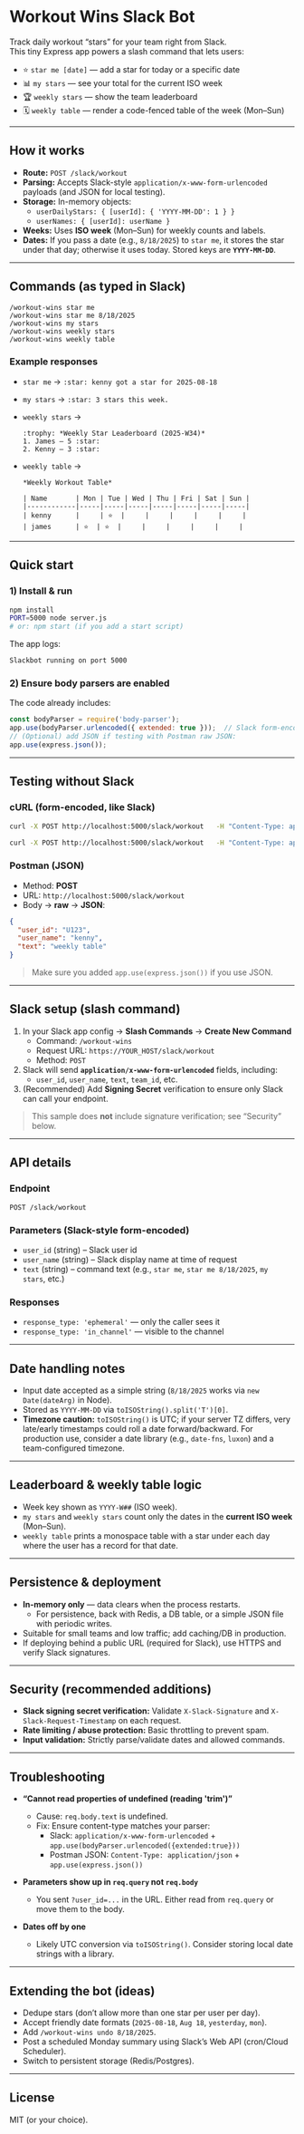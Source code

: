 # Workout Wins Slack Bot

Track daily workout “stars” for your team right from Slack.  
This tiny Express app powers a slash command that lets users:

- ⭐ `star me [date]` — add a star for today or a specific date  
- 📊 `my stars` — see your total for the current ISO week  
- 🏆 `weekly stars` — show the team leaderboard  
- 🗓️ `weekly table` — render a code-fenced table of the week (Mon–Sun)

---

## How it works

- **Route:** `POST /slack/workout`  
- **Parsing:** Accepts Slack-style `application/x-www-form-urlencoded` payloads (and JSON for local testing).  
- **Storage:** In-memory objects:  
  - `userDailyStars: { [userId]: { 'YYYY-MM-DD': 1 } }`  
  - `userNames: { [userId]: userName }`  
- **Weeks:** Uses **ISO week** (Mon–Sun) for weekly counts and labels.  
- **Dates:** If you pass a date (e.g., `8/18/2025`) to `star me`, it stores the star under that day; otherwise it uses today. Stored keys are **`YYYY-MM-DD`**.  

---

## Commands (as typed in Slack)

```
/workout-wins star me
/workout-wins star me 8/18/2025
/workout-wins my stars
/workout-wins weekly stars
/workout-wins weekly table
```

### Example responses

- `star me` → `:star: kenny got a star for 2025-08-18`  
- `my stars` → `:star: 3 stars this week.`  
- `weekly stars` →  

  ```
  :trophy: *Weekly Star Leaderboard (2025-W34)*
  1. James – 5 :star:
  2. Kenny – 3 :star:
  ```

- `weekly table` →  

  ```
  *Weekly Workout Table*
  ```
  ```
  | Name       | Mon | Tue | Wed | Thu | Fri | Sat | Sun |
  |------------|-----|-----|-----|-----|-----|-----|-----|
  | kenny      |     | ⭐  |     |     |     |     |     |
  | james      | ⭐  | ⭐  |     |     |     |     |     |
  ```

---

## Quick start

### 1) Install & run

```bash
npm install
PORT=5000 node server.js
# or: npm start (if you add a start script)
```

The app logs:

```
Slackbot running on port 5000
```

### 2) Ensure body parsers are enabled

The code already includes:

```js
const bodyParser = require('body-parser');
app.use(bodyParser.urlencoded({ extended: true }));  // Slack form-encoded
// (Optional) add JSON if testing with Postman raw JSON:
app.use(express.json());
```

---

## Testing without Slack

### cURL (form-encoded, like Slack)

```bash
curl -X POST http://localhost:5000/slack/workout   -H "Content-Type: application/x-www-form-urlencoded"   --data-urlencode 'user_id=U123'   --data-urlencode 'user_name=kenny'   --data-urlencode 'text=star me'
```

```bash
curl -X POST http://localhost:5000/slack/workout   -H "Content-Type: application/x-www-form-urlencoded"   --data-urlencode 'user_id=U123'   --data-urlencode 'user_name=kenny'   --data-urlencode 'text=star me 8/18/2025'
```

### Postman (JSON)

- Method: **POST**  
- URL: `http://localhost:5000/slack/workout`  
- Body → **raw** → **JSON**:

```json
{
  "user_id": "U123",
  "user_name": "kenny",
  "text": "weekly table"
}
```

> Make sure you added `app.use(express.json())` if you use JSON.

---

## Slack setup (slash command)

1. In your Slack app config → **Slash Commands** → **Create New Command**  
   - Command: `/workout-wins`  
   - Request URL: `https://YOUR_HOST/slack/workout`  
   - Method: `POST`  
2. Slack will send **`application/x-www-form-urlencoded`** fields, including:  
   - `user_id`, `user_name`, `text`, `team_id`, etc.  
3. (Recommended) Add **Signing Secret** verification to ensure only Slack can call your endpoint.  

> This sample does **not** include signature verification; see “Security” below.

---

## API details

### Endpoint
`POST /slack/workout`

### Parameters (Slack-style form-encoded)

- `user_id` (string) – Slack user id  
- `user_name` (string) – Slack display name at time of request  
- `text` (string) – command text (e.g., `star me`, `star me 8/18/2025`, `my stars`, etc.)

### Responses

- `response_type: 'ephemeral'` — only the caller sees it  
- `response_type: 'in_channel'` — visible to the channel  

---

## Date handling notes

- Input date accepted as a simple string (`8/18/2025` works via `new Date(dateArg)` in Node).  
- Stored as `YYYY-MM-DD` via `toISOString().split('T')[0]`.  
- **Timezone caution:** `toISOString()` is UTC; if your server TZ differs, very late/early timestamps could roll a date forward/backward. For production use, consider a date library (e.g., `date-fns`, `luxon`) and a team-configured timezone.  

---

## Leaderboard & weekly table logic

- Week key shown as `YYYY-W##` (ISO week).  
- `my stars` and `weekly stars` count only the dates in the **current ISO week** (Mon–Sun).  
- `weekly table` prints a monospace table with a star under each day where the user has a record for that date.  

---

## Persistence & deployment

- **In-memory only** — data clears when the process restarts.  
  - For persistence, back with Redis, a DB table, or a simple JSON file with periodic writes.  
- Suitable for small teams and low traffic; add caching/DB in production.  
- If deploying behind a public URL (required for Slack), use HTTPS and verify Slack signatures.  

---

## Security (recommended additions)

- **Slack signing secret verification:** Validate `X-Slack-Signature` and `X-Slack-Request-Timestamp` on each request.  
- **Rate limiting / abuse protection:** Basic throttling to prevent spam.  
- **Input validation:** Strictly parse/validate dates and allowed commands.  

---

## Troubleshooting

- **“Cannot read properties of undefined (reading 'trim')”**  
  - Cause: `req.body.text` is undefined.  
  - Fix: Ensure content-type matches your parser:  
    - Slack: `application/x-www-form-urlencoded` + `app.use(bodyParser.urlencoded({extended:true}))`  
    - Postman JSON: `Content-Type: application/json` + `app.use(express.json())`  

- **Parameters show up in `req.query` not `req.body`**  
  - You sent `?user_id=...` in the URL. Either read from `req.query` or move them to the body.  

- **Dates off by one**  
  - Likely UTC conversion via `toISOString()`. Consider storing local date strings with a library.  

---

## Extending the bot (ideas)

- Dedupe stars (don’t allow more than one star per user per day).  
- Accept friendly date formats (`2025-08-18`, `Aug 18`, `yesterday`, `mon`).  
- Add `/workout-wins undo 8/18/2025`.  
- Post a scheduled Monday summary using Slack’s Web API (cron/Cloud Scheduler).  
- Switch to persistent storage (Redis/Postgres).  

---

## License

MIT (or your choice).
